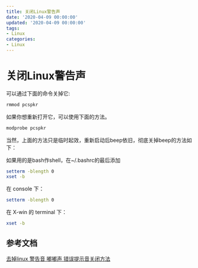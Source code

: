 ```yaml
---
title: 关闭Linux警告声
date: '2020-04-09 00:00:00'
updated: '2020-04-09 00:00:00'
tags:
- Linux
categories:
- Linux
---
```

# 关闭Linux警告声

可以通过下面的命令关掉它:
```bash
rmmod pcspkr
```
如果你想重新打开它，可以使用下面的方法。
```bash
modprobe pcspkr
```
当然，上面的方法只是临时起效，重新启动后beep依旧，彻底关掉beep的方法如下：

如果用的是bash作shell，在~/.bashrc的最后添加
```bash
setterm -blength 0
xset -b
```

在 console 下：
```bash
setterm -blength 0
```
在 X-win 的 terminal 下：
```bash
xset -b
```


## 参考文档
[去掉linux 警告音 嘟嘟声 错误提示音关闭方法](https://blog.csdn.net/yishengzhiai005/article/details/12705101/)

